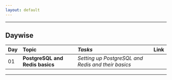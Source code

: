 ```yaml
---
layout: default
---
```


* * *

## Daywise

| Day | **Topic**                             | _Tasks_                                            | Link |
|:----|:----------------------------------|:-------------------------------------------------|:----------|
| 01  | **PostgreSQL and Redis basics**   | _Setting up PostgreSQL and Redis and their basics_ |

* * *

